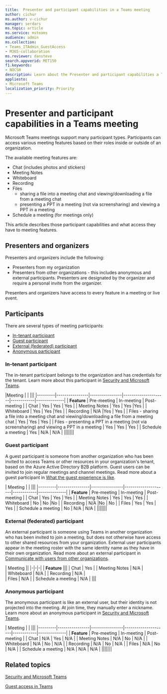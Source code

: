 ```yaml
---
title:  Presenter and participant capabilities in a Teams meeting
author: cichur
ms.author: v-cichur
manager: serdars
ms.topic: article
ms.service: msteams
audience: admin
ms.collection: 
- Teams_ITAdmin_GuestAccess
- M365-collaboration
ms.reviewer: dansteve
search.appverid: MET150
f1.keywords:
- NOCSH
description: Learn about the Presenter and participant capabilities a Teams meeting.
appliesto: 
- Microsoft Teams
localization_priority: Priority
---
```

Presenter and participant capabilities in a Teams meeting
======================================================

Microsoft Teams meetings support many participant types. Participants can access various meeting features based on their roles inside or outside of an organization.

The available meeting features are:

- Chat (includes photos and stickers)
- Meeting Notes
- Whiteboard
- Recording
- Files 
    - sharing a file into a meeting chat and viewing/downloading a file from a meeting chat
    - presenting a PPT in a meeting (not via screensharing) and viewing a PPT in a meeting
- Schedule a meeting (for meetings only)

This article describes those participant capabilities and what access they have to meeting features.

## Presenters and organizers

Presenters and organizers include the following:

- Presenters from my organization
- Presenters from other organizations - this includes anonymous and external participants. Presenters are designated by the organizer and require a personal invite from the organizer.

Presenters and organizers have access to every feature in a meeting or live event.

## Participants

There are several types of meeting participants:

- [In-tenant participant](#in-tenant-participant)
- [Guest participant](#guest-participant)
- [External (federated) participant](#external-federated-participant)
- [Anonymous participant](#anonymous-participant)

### In-tenant participant

The in-tenant participant belongs to the organization and has credentials for the tenant. Learn more about this participant in [Security and Microsoft Teams](teams-security-guide.md#participant-types).

|Meeting  |  | |||
|---------|----------------|----------------|---------------------|------------|--------------|
| **Feature**        | Pre-meeting | In-meeting | Post-meeting |
| Chat | Yes | Yes | Yes |
| Meeting Notes | Yes | Yes |Yes |
| Whiteboard | Yes | Yes |Yes |
| Recording | N/A |Yes | Yes |
| Files - sharing a file into a meeting chat and viewing/downloading a file from a meeting chat | Yes | Yes | Yes |
| Files - presenting a PPT in a meeting (not via screensharing) and viewing a PPT in a meeting | Yes | Yes | Yes |
| Schedule a meeting | Yes | N/A | N/A |
|||||||

### Guest participant

A guest participant is someone from another organization who has been invited to access Teams or other resources in your organization's tenant, based on the Azure Active Directory B2B platform. Guest users can be invited to join regular meetings and channel meetings. Read more about a guest participant in [What the guest experience is like](guest-experience.md#comparison-of-team-member-and-guest-capabilities).

| Meeting |  | |||
|---------|----------------|----------------|---------------------|------------|--------------|
| **Feature**        | Pre-meeting | In-meeting | Post-meeting |
| Chat | Yes | Yes | Yes |
| Meeting Notes | Yes | Yes | Yes |
| Whiteboard | No | No |No |
| Recording | N/A |No | No |
| Files | Yes | Yes | Yes |
| Schedule a meeting | No | N/A | N/A |
|||||||

### External (federated) participant

An external participant is someone using Teams in another organization who has been invited to join a meeting, but does not otherwise have access to other shared resources from your organization. External user participants appear in the meeting roster with the same identity name as they have in their own organization. Read more about an external participant in [Communicate with users from other organizations](communicate-with-users-from-other-organizations.md#external-access).

| Meeting ||
|-|-|-|
| **Feature** |||
| Chat | Yes |
| Meeting Notes | N/A |  
| Whiteboard | N/A |
| Recording | N/A |  
| Files | N/A |
| Schedule a meeting | N/A |
|||

### Anonymous participant

The anonymous participant is like an external user, but their identity is not projected into the meeting. At join time, they manually enter a nickname. Learn more about an anonymous participant in [Security and Microsoft Teams](teams-security-guide.md#participant-types).

| Meeting  | | |||
|---------|----------------|----------------|---------------------|------------|--------------|
| **Feature**        | Pre-meeting | In-meeting | Post-meeting |
| Chat | N/A | Yes | N/A |
| Meeting Notes | N/A | No | N/A |
| Whiteboard | N/A | No | N/A |
| Recording | N/A | No | N/A |
| Files | N/A | No | N/A |
| Schedule a meeting | N/A | N/A | N/A |
|||||||

## Related topics

[Security and Microsoft Teams](teams-security-guide.md)

[Guest access in Teams](guest-access.md)
